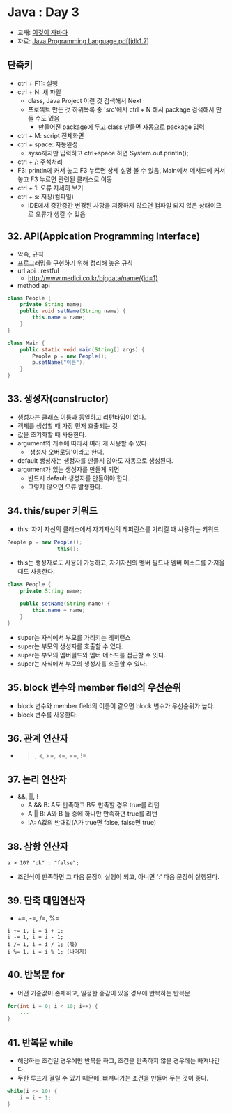 # Java : Day 3

- 교재: [이것이 자바다](http://book.interpark.com/product/BookDisplay.do?_method=detail&sc.prdNo=232651697&gclid=CjwKCAiAu9vwBRAEEiwAzvjq-5c0OG19ExoqlBGND0CjxeH3adV_MU0-flqhkAncVknu1FSAH9g6ORoCi6cQAvD_BwE)
- 자료: [Java Programming Language.pdf[jdk1.7]](https://github.com/ek-koh/medici_bigdata/blob/master/Java/%5BJDK7%5D%20Java%20Programming%20Language.pdf)


## 단축키
- ctrl + F11: 실행
- ctrl + N: 새 파일
    + class, Java Project 이런 것 검색해서 Next
    + 프로젝트 만든 것 하위목록 중 'src'에서 ctrl + N 해서 package 검색해서 만들 수도 있음
        + 만들어진 package에 두고 class 만들면 자동으로 package 입력
- ctrl + M: script 전체화면
- ctrl + space: 자동완성
    + syso까지만 입력하고 ctrl+space 하면 System.out.println();
- ctrl + /: 주석처리
- F3: println에 커서 놓고 F3 누르면 상세 설명 볼 수 있음, Main에서 메서드에 커서 놓고 F3 누르면 관련된 클래스로 이동
- ctrl + 1: 오류 자세히 보기
- ctrl + s: 저장(컴파일)
    + IDE에서 중간중간 변경된 사항을 저장하지 않으면 컴파일 되지 않은 상태이므로 오류가 생길 수 있음


## 32. API(Appication Programming Interface)
- 약속, 규칙
- 프로그래밍을 구현하기 위해 정리해 놓은 규칙
- url api : restful
    + http://www.medici.co.kr/bigdata/name/{id=1}
- method api
```java
class People {
    private String name;
    public void setName(String name) {
        this.name = name;
    }
}

class Main {
    public static void main(String[] args) {
        People p = new People();
        p.setName("이름");
    }
}
```


## 33. 생성자(constructor)
- 생성자는 클래스 이름과 동일하고 리턴타입이 없다.
- 객체를 생성할 때 가장 먼저 호출되는 것
- 값을 초기화할 때 사용한다.
- argument의 개수에 따라서 여러 개 사용할 수 있다.
    + '생성자 오버로딩'이라고 한다.
- default 생성자는 생정자를 만들지 않아도 자동으로 생성된다.
- argument가 있는 생성자를 만들게 되면
    + 반드시 default 생성자를 만들어야 한다.
    + 그렇지 않으면 오류 발생한다.

## 34. this/super 키워드
- this: 자기 자신의 클래스에서 자기자신의 레퍼런스를 가리킬 때 사용하는 키워드
```java
People p = new People();
                this();
```
- this는 생성자로도 사용이 가능하고, 자기자신의 멤버 필드나 멤버 메소드를 가져올 때도 사용한다.
```java
class People {
    private String name;

    public setName(String name) {
        this.name = name;
    }
}
```

- super는 자식에서 부모를 가리키는 레퍼런스
- super는 부모의 생성자를 호출할 수 있다.
- super는 부모의 멤버필드와 멤버 메소드를 접근할 수 잇다.
- super는 자식에서 부모의 생성자를 호출할 수 있다.

## 35. block 변수와 member field의 우선순위
- block 변수와 member field의 이름이 같으면 block 변수가 우선순위가 높다.
- block 변수를 사용한다.

## 36. 관계 연산자
- >, <, >=, <=, ==, !=

## 37. 논리 연산자
- &&, ||, !
    - A && B: A도 만족하고 B도 만족할 경우 true를 리턴
    - A || B: A와 B 둘 중에 하나만 만족하면 true를 리턴
    - !A: A값의 반대값(A가 true면 false, false면 true)

## 38. 삼항 연산자
```a > 10? "ok" : "false";```
- 조건식이 만족하면 그 다음 문장이 실행이 되고, 아니면 ':' 다음 문장이 실행된다.

## 39. 단축 대입연산자
- +=, -=, /=, %=
```
i += 1, i = i + 1;
i -= 1, i = i - 1;
i /= 1, i = i / 1; (몫)
i %= 1, i = i % 1; (나머지)
```

## 40. 반복문 for
- 어떤 기준값이 존재하고, 일정한 증감이 있을 경우에 반복하는 반복문
```java
for(int i = 0; i < 10; i++) {
    ...
}
```

## 41. 반복문 while
- 해당하는 조건일 경우에만 반복을 하고, 조건을 만족하지 않을 경우에는 빠져나간다.
- 무한 루프가 걸릴 수 있기 때문에, 빠져나가는 조건을 만들어 두는 것이 좋다.
```java
while(i <= 10) {
    i = i + 1;
}
```






